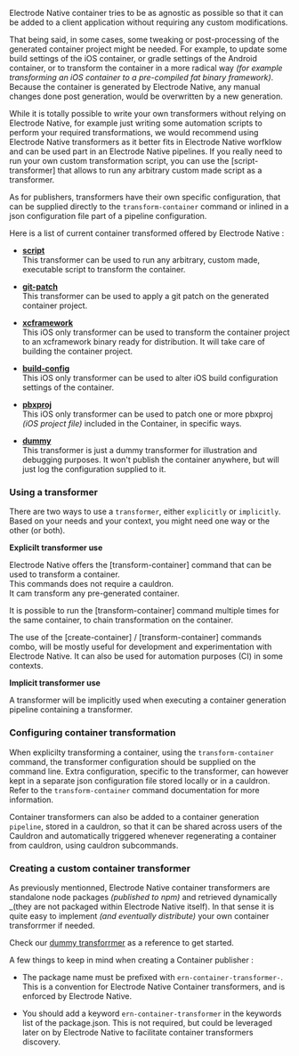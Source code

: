Electrode Native container tries to be as agnostic as possible so that it can be added to a client application without requiring any custom modifications.

That being said, in some cases, some tweaking or post-processing of the generated container project might be needed. For example, to update some build settings of the iOS container, or gradle settings of the Android container, or to transform the container in a more radical way _(for example transforming an iOS container to a pre-compiled fat binary framework)_. Because the container is generated by Electrode Native, any manual changes done post generation, would be overwritten by a new generation.

While it is totally possible to write your own transformers without relying on Electrode Native, for example just writing some automation scripts to perform your required transformations, we would recommend using Electrode Native transformers as it better fits in Electrode Native worfklow and can be used part in an Electrode Native pipelines. If you really need to run your own custom transformation script, you can use the [script-transformer] that allows to run any arbitrary custom made script as a transformer.

As for publishers, transformers have their own specific configuration, that can be supplied directly to the `transform-container` command or inlined in a json configuration file part of a pipeline configuration.

Here is a list of current container transformed offered by Electrode Native :

- **[script](https://github.com/electrode-io/ern-container-transformer-script)**\
This transformer can be used to run any arbitrary, custom made, executable script to transform the container.

- **[git-patch](https://github.com/electrode-io/ern-container-transformer-git-patch)**\
This transformer can be used to apply a git patch on the generated container project.

- **[xcframework](https://github.com/electrode-io/ern-container-transformer-xcframework)**\
This iOS only transformer can be used to transform the container project to an xcframework binary ready for distribution. It will take care of building the container project.

- **[build-config](https://github.com/electrode-io/ern-container-transformer-build-config)**\
This iOS only transformer can be used to alter iOS build configuration settings of the container.

- **[pbxproj](https://github.com/electrode-io/ern-container-transformer-pbxproj)**\
This iOS only transformer can be used to patch one or more pbxproj _(iOS project file)_ included in the Container, in specific ways.

- **[dummy](https://github.com/electrode-io/ern-container-transformer-dummy)**\
This transformer is just a dummy transformer for illustration and debugging purposes. It won't publish the container anywhere, but will just log the configuration supplied to it.

### Using a transformer

There are two ways to use a `transformer`, either `explicitly` or `implicitly`.\
Based on your needs and your context, you might need one way or the other (or both).

**Explicilt transformer use**

Electrode Native offers the [transform-container] command that can be used to transform a container.\
This commands does not require a cauldron.\
It cam transform any pre-generated container.

It is possible to run the [transform-container] command multiple times for the same container, to chain transformation on the container.

The use of the [create-container] / [transform-container] commands combo, will be mostly useful for development and experimentation with Electrode Native. It can also be used for automation purposes (CI) in some contexts.

**Implicit transformer use**

A transformer will be implicitly used when executing a container generation pipeline containing a transformer.

### Configuring container transformation

When explicilty transforming a container, using the `transform-container` command, the transformer configuration should be supplied on the command line. Extra configuration, specific to the transformer, can however kept in a separate json configuration file stored locally or in a cauldron. Refer to the `transform-container` command documentation for more information.

Container transformers can also be added to a container generation `pipeline`, stored in a cauldron, so that it can be shared across users of the Cauldron and automatically triggered whenever regenerating a container from cauldron, using cauldron subcommands.

### Creating a custom container transformer

As previously mentionned, Electrode Native container transformers are standalone node packages _(published to npm)_ and retrieved dynamically _(they are not packaged within Electrode Native itself). In that sense it is quite easy to implement _(and eventually distribute)_ your own container transforrmer if needed.

Check our [dummy transforrmer]([https://github.com/electrode-io/ern-container-transformer-dummy) as a reference to get started.

A few things to keep in mind when creating a Container publisher :

- The package name must be prefixed with `ern-container-transformer-`. This is a convention for Electrode Native Container transformers, and is enforced by Electrode Native.

- You should add a keyword `ern-container-transformer` in the keywords list of the package.json. This is not required, but could be leveraged later on by Electrode Native to facilitate container transformers discovery.
